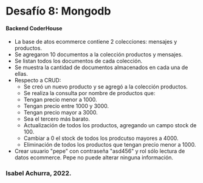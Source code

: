 # Desafío 8: Mongodb

#### Backend CoderHouse

- La base de atos ecommerce contiene 2 colecciones: mensajes y productos.
- Se agregaron 10 documentos a la colección productos y mensajes.
- Se listan todos los documentos de cada colección.
- Se muestra la cantidad de documentos almacenados en cada una de ellas.
- Respecto a CRUD:
  - Se creó un nuevo producto y se agregó a la colección productos.
  - Se realiza la consulta por nombre de productos que:
  * Tengan precio menor a 1000.
  * Tengan precio entre 1000 y 3000.
  * Tengan precio mayor a 3000.
  * Sea el tercero más barato.
  - Actualización de todos los productos, agregando un campo stock de 100.
  - Cambiar a 0 el stock de todos los prodcutso mayores a 4000.
  - Eliminación de todos los productos que tengan precio menor a 1000.
- Crear usuario "pepe" con contraseña "asd456" y rol sólo lectura de datos ecommerce. Pepe no puede alterar ninguna información.

### Isabel Achurra, 2022.
